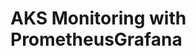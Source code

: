 # AKS Monitoring with PrometheusGrafana                                                                                                                                                                                                                                                                                                                                         
